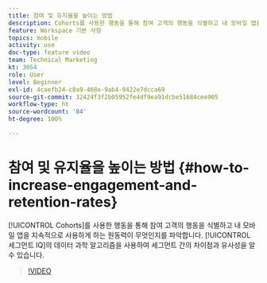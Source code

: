 ```yaml
---
title: 참여 및 유지율을 높이는 방법
description: Cohorts를 사용한 행동을 통해 참여 고객의 행동을 식별하고 내 모바일 앱을 지속적으로 사용하게 하는 원동력이 무엇인지를 파악합니다. 세그먼트 IQ의 데이터 과학 알고리즘을 사용하여 세그먼트 간의 차이점과 유사성을 알 수 있습니다.
feature: Workspace 기본 사항
topics: mobile
activity: use
doc-type: feature video
team: Technical Marketing
kt: 3054
role: User
level: Beginner
exl-id: 4caefb24-c8a9-468e-9ab4-9422e7dcca69
source-git-commit: 32424f3f2b05952fe4df9ea91dcbe51684cee905
workflow-type: ht
source-wordcount: '84'
ht-degree: 100%

---
```


# 참여 및 유지율을 높이는 방법 {#how-to-increase-engagement-and-retention-rates}

[!UICONTROL Cohorts]를 사용한 행동을 통해 참여 고객의 행동을 식별하고 내 모바일 앱을 지속적으로 사용하게 하는 원동력이 무엇인지를 파악합니다. [!UICONTROL 세그먼트 IQ]의 데이터 과학 알고리즘을 사용하여 세그먼트 간의 차이점과 유사성을 알 수 있습니다.

>[!VIDEO](https://video.tv.adobe.com/v/27825/?quality=12)
